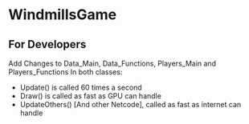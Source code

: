 # WindmillsGame

## For Developers

Add Changes to Data\_Main, Data\_Functions, Players\_Main and Players\_Functions 
In both classes:
 - Update() is called 60 times a second
 - Draw() is called as fast as GPU can handle
 - UpdateOthers() [And other Netcode], called as fast as internet can handle
